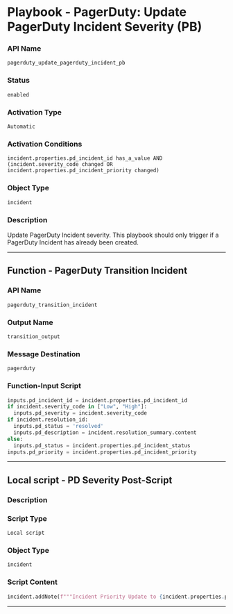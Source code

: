 <!--
    DO NOT MANUALLY EDIT THIS FILE
    THIS FILE IS AUTOMATICALLY GENERATED WITH resilient-sdk codegen
    Generated with resilient-sdk v51.0.2.0.974
-->

# Playbook - PagerDuty: Update PagerDuty Incident Severity (PB)

### API Name
`pagerduty_update_pagerduty_incident_pb`

### Status
`enabled`

### Activation Type
`Automatic`

### Activation Conditions
`incident.properties.pd_incident_id has_a_value AND (incident.severity_code changed OR incident.properties.pd_incident_priority changed)`

### Object Type
`incident`

### Description
Update PagerDuty Incident severity. This playbook should only trigger if a PagerDuty Incident has already been created.


---
## Function - PagerDuty Transition Incident

### API Name
`pagerduty_transition_incident`

### Output Name
`transition_output`

### Message Destination
`pagerduty`

### Function-Input Script
```python
inputs.pd_incident_id = incident.properties.pd_incident_id
if incident.severity_code in ["Low", "High"]:
  inputs.pd_severity = incident.severity_code
if incident.resolution_id:
  inputs.pd_status = 'resolved'
  inputs.pd_description = incident.resolution_summary.content
else:
  inputs.pd_status = incident.properties.pd_incident_status
inputs.pd_priority = incident.properties.pd_incident_priority
```

---

## Local script - PD Severity Post-Script

### Description


### Script Type
`Local script`

### Object Type
`incident`

### Script Content
```python
incident.addNote(f"""Incident Priority Update to {incident.properties.pd_incident_priority}""")
```

---

